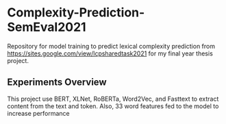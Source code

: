# Complexity-Prediction-SemEval2021
Repository for model training to predict lexical complexity prediction from https://sites.google.com/view/lcpsharedtask2021 for my final year thesis project. 

## Experiments Overview
This project use BERT, XLNet, RoBERTa, Word2Vec, and Fasttext to extract content from the text and token. Also, 33 word features fed to the model to increase performance
